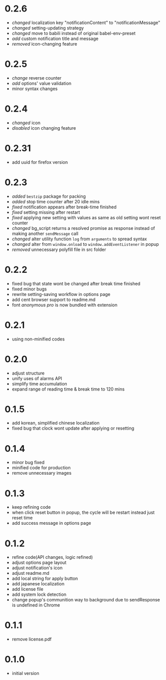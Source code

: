 # 0.2.6
- *changed* localization key "notificationContent" to "notificationMessage"
- *changed* setting-updating strategy
- *changed* move to babili instead of original babel-env-preset
- *add* custom notification title and message
- *removed* icon-changing feature

# 0.2.5
- *change* reverse counter
- *add* options' value validation
- minor syntax changes

# 0.2.4
- *changed* icon
- *disabled* icon changing feature

# 0.2.31
- add uuid for firefox version

# 0.2.3
- *added* `bestzip` package for packing
- *added* stop time counter after 20 idle mins
- *fixed* notification appears after break-time finished
- *fixed* setting missing after restart
- *fixed* applying new setting with values as same as old setting wont reset counter
- *changed* bg_script returns a resolved promise as response instead of making another `sendMessage` call
- *changed* alter utility function `log` from `arguments` to spread syntax
- *changed* alter from `window.onload` to `window.addEventListener` in popup
- *removed* unnecessary polyfill file in src folder

# 0.2.2
- fixed bug that state wont be changed after break time finished
- fixed minor bugs
- rewrite setting-saving workflow in options page
- add cent browser support to readme.md
- font *anonymous pro* is now bundled with extension

# 0.2.1
- using non-minified codes

# 0.2.0
- adjust structure
- unify uses of alarms API
- simplify time accumulation
- expand range of reading time & break time to 120 mins

# 0.1.5
- add korean, simplified chinese localization
- fixed bug that clock wont update after applying or resetting

# 0.1.4
- minor bug fixed
- minified code for production
- remove unnecessary images

# 0.1.3
- keep refining code
- when click reset button in popup, the cycle will be restart instead just reset time
- add success message in options page

# 0.1.2
- refine code(API changes, logic refined)
- adjust options page layout
- adjust notification's icon
- adjust readme.md
- add local string for apply button
- add japanese localization
- add license file
- add system lock detection
- change popup's communition way to background due to sendResponse is undefined in Chrome

# 0.1.1
- remove license.pdf

# 0.1.0
- initial version